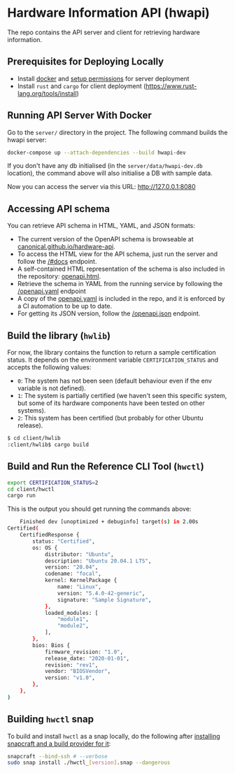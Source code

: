 # Hardware Information API (hwapi)

The repo contains the API server and client for retrieving hardware information.

## Prerequisites for Deploying Locally

- Install [docker](https://docs.docker.com/engine/install/ubuntu/) and
  [setup permissions](https://docs.docker.com/engine/install/linux-postinstall/)
  for server deployment
- Install `rust` and `cargo` for client deployment
  (https://www.rust-lang.org/tools/install)

## Running API Server With Docker

Go to the `server/` directory in the project. The following command builds the
hwapi server:

```bash
docker-compose up --attach-dependencies --build hwapi-dev
```

If you don't have any db initialised (in the `server/data/hwapi-dev.db` location),
the command above will also initialise a DB with sample data.

Now you can access the server via this URL: http://127.0.0.1:8080

## Accessing API schema

You can retrieve API schema in HTML, YAML, and JSON formats:

- The current version of the OpenAPI schema is browseable at
  [canonical.github.io/hardware-api](https://canonical.github.io/hardware-api).
- To access the HTML view for the API schema, just run the server and follow the
  [/#docs](http://127.0.0.1:8080/#docs) endpoint.
- A self-contained HTML representation of the schema is also included in the
  repository: [openapi.html](./server/schemas/openapi.html).
- Retrieve the schema in YAML from the running service by following the
  [/openapi.yaml](http://127.0.0.1:8080/v1/openapi.yaml) endpoint
- A copy of the [openapi.yaml](./server/schemas/openapi.yaml) is included in the
  repo, and it is enforced by a CI automation to be up to date.
- For getting its JSON version, follow the
  [/openapi.json](http://127.0.0.1:8080/openapi.json) endpoint.

## Build the library (`hwlib`)

For now, the library contains the function to return a sample certification
status. It depends on the environment variable `CERTIFICATION_STATUS` and
accepts the following values:

- `0`: The system has not been seen (default behaviour even if the env variable
  is not defined).
- `1`: The system is partially certified (we haven't seen this specific system,
  but some of its hardware components have been tested on other systems).
- `2`: This system has been certified (but probably for other Ubuntu release).

```bash
$ cd client/hwlib
:client/hwlib$ cargo build
```

## Build and Run the Reference CLI Tool (`hwctl`)

```bash
export CERTIFICATION_STATUS=2
cd client/hwctl
cargo run
```

This is the output you should get running the commands above:

```bash
    Finished dev [unoptimized + debuginfo] target(s) in 2.00s
Certified(
    CertifiedResponse {
        status: "Certified",
        os: OS {
            distributor: "Ubuntu",
            description: "Ubuntu 20.04.1 LTS",
            version: "20.04",
            codename: "focal",
            kernel: KernelPackage {
                name: "Linux",
                version: "5.4.0-42-generic",
                signature: "Sample Signature",
            },
            loaded_modules: [
                "module1",
                "module2",
            ],
        },
        bios: Bios {
            firmware_revision: "1.0",
            release_date: "2020-01-01",
            revision: "rev1",
            vendor: "BIOSVendor",
            version: "v1.0",
        },
    },
)
```

## Building `hwctl` snap

To build and install `hwctl` as a snap locally, do the following after
[installing snapcraft and a build provider for it](https://snapcraft.io/docs/snapcraft-setup):

```bash
snapcraft --bind-ssh # --verbose
sudo snap install ./hwctl_[version].snap --dangerous
```
